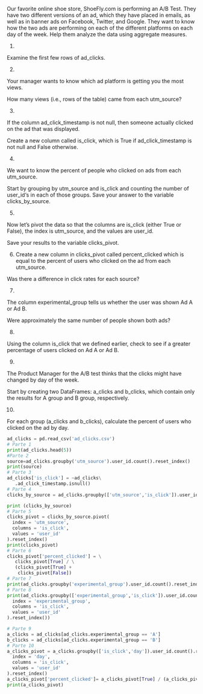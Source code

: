 Our favorite online shoe store, ShoeFly.com is performing an A/B Test. They have two different versions of an ad, which they have placed in emails, as well as in banner ads on Facebook, Twitter, and Google. They want to know how the two ads are performing on each of the different platforms on each day of the week. Help them analyze the data using aggregate measures.

1.
Examine the first few rows of ad_clicks.

2.
Your manager wants to know which ad platform is getting you the most views.

How many views (i.e., rows of the table) came from each utm_source?

3.
If the column ad_click_timestamp is not null, then someone actually clicked on the ad that was displayed.

Create a new column called is_click, which is True if ad_click_timestamp is not null and False otherwise.

4.
We want to know the percent of people who clicked on ads from each utm_source.

Start by grouping by utm_source and is_click and counting the number of user_id‘s in each of those groups. Save your answer to the variable clicks_by_source.

5.
Now let’s pivot the data so that the columns are is_click (either True or False), the index is utm_source, and the values are user_id.

Save your results to the variable clicks_pivot.


6. Create a new column in clicks_pivot called percent_clicked which is equal to the percent of users who clicked on the ad from each utm_source.

Was there a difference in click rates for each source?

7.
The column experimental_group tells us whether the user was shown Ad A or Ad B.

Were approximately the same number of people shown both ads?


8.
Using the column is_click that we defined earlier, check to see if a greater percentage of users clicked on Ad A or Ad B.

9.
The Product Manager for the A/B test thinks that the clicks might have changed by day of the week.

Start by creating two DataFrames: a_clicks and b_clicks, which contain only the results for A group and B group, respectively.


10.
For each group (a_clicks and b_clicks), calculate the percent of users who clicked on the ad by day.

```python 
ad_clicks = pd.read_csv('ad_clicks.csv')
# Parte 1
print(ad_clicks.head(5))
#Parte 2
source=ad_clicks.groupby('utm_source').user_id.count().reset_index()
print(source)
# Parte 3 
ad_clicks['is_click'] = ~ad_clicks\
   .ad_click_timestamp.isnull()
# Parte 4
clicks_by_source = ad_clicks.groupby(['utm_source','is_click']).user_id.count().reset_index()

print (clicks_by_source)
# Parte 5
clicks_pivot = clicks_by_source.pivot(
  index = 'utm_source',
  columns = 'is_click',
  values = 'user_id'
).reset_index()
print(clicks_pivot)
# Parte 6 
clicks_pivot['percent_clicked'] = \
   clicks_pivot[True] / \
   (clicks_pivot[True] + 
    clicks_pivot[False])
# Parte 7 
print(ad_clicks.groupby('experimental_group').user_id.count().reset_index())
# Parte 8 
print(ad_clicks.groupby(['experimental_group','is_click']).user_id.count().reset_index().pivot (
  index = 'experimental_group',
  columns = 'is_click',
  values = 'user_id'
).reset_index())

# Parte 9 
a_clicks = ad_clicks[ad_clicks.experimental_group == 'A']
b_clicks = ad_clicks[ad_clicks.experimental_group == 'B']
# Parte 10 
a_clicks_pivot = a_clicks.groupby(['is_click','day']).user_id.count().reset_index().pivot(
  index = 'day',
  columns = 'is_click',
  values = 'user_id'
).reset_index()
a_clicks_pivot['percent_clicked']= a_clicks_pivot[True] / (a_clicks_pivot[True] + a_clicks_pivot[False])
print(a_clicks_pivot)
```
